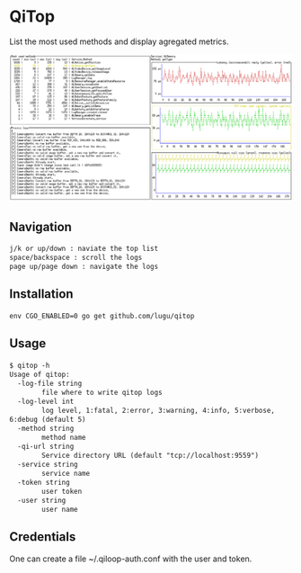 # QiTop

List the most used methods and display agregated metrics.

![Screenshot](qitop.png)


## Navigation

    j/k or up/down : naviate the top list
    space/backspace : scroll the logs
    page up/page down : navigate the logs

## Installation

    env CGO_ENABLED=0 go get github.com/lugu/qitop

## Usage

    $ qitop -h
    Usage of qitop:
      -log-file string
            file where to write qitop logs
      -log-level int
            log level, 1:fatal, 2:error, 3:warning, 4:info, 5:verbose, 6:debug (default 5)
      -method string
            method name
      -qi-url string
            Service directory URL (default "tcp://localhost:9559")
      -service string
            service name
      -token string
            user token
      -user string
            user name

## Credentials

One can create a file ~/.qiloop-auth.conf with the user and token.

